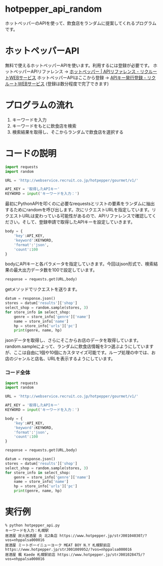 # hotpepper_api_random
ホットペッパーのAPIを使って、飲食店をランダムに提案してくれるプログラムです。

# ホットペッパーAPI
無料で使えるホットペッパーAPIを使います。利用するには登録が必要です。
ホットペッパーAPIリファレンス → [ホットペッパー | APIリファレンス - リクルートWEBサービス](https://webservice.recruit.co.jp/doc/hotpepper/reference.html)
ホットペッパーAPIはここから登録 → [APIキー発行登録 - リクルートWEBサービス](https://webservice.recruit.co.jp/register/)
(登録は数分程度で完了できます)

# プログラムの流れ
1. キーワードを入力
2. キーワードをもとに飲食店を検索
3. 検索結果を取得し、そこからランダムで飲食店を選択する

# コードの説明
```python
import requests
import random

URL = 'http://webservice.recruit.co.jp/hotpepper/gourmet/v1/'

API_KEY = '取得したAPIキー'
KEYWORD = input('キーワードを入力：')
```
最初にPythonAPIを叩くのに必要なrequestsとリストの要素をランダムに抽出するためにrandomを呼び出します。次にリクエストURLを指定しています。リクエストURLは変わっている可能性があるので、APIリファレンスで確認してください。そして、登録申請で取得したAPIキーを設定していきます。
<br>
```python
body = {
    'key':API_KEY,
    'keyword':KEYWORD,
    'format':'json',
    'count':100
}
```
bodyにAPIキーと各パラメータを指定していきます。今回はjson形式で、検索結果の最大出力データ数を100で設定しています。
<br>
```python
response = requests.get(URL,body)
```
getメソッドでリクエストを送ります。
<br>
```python
datum = response.json()
stores = datum['results']['shop']
select_shop = random.sample(stores, 3)
for store_info in select_shop:
    genre = store_info['genre']['name']
    name = store_info['name']
    hp = store_info['urls']['pc']
    print(genre, name, hp)
```
jsonデータを取得し、さらにそこからお店のデータを取得しています。random.sampleによって、ランダムに飲食店情報を3つ選ぶようにしていますが、ここは自由に1個や10個にカスタマイズ可能です。ループ処理の中では、お店のジャンルと店名、URLを表示するようにしています。

### コード全体
```python
import requests
import random

URL = 'http://webservice.recruit.co.jp/hotpepper/gourmet/v1/'

API_KEY = '取得したAPIキー'
KEYWORD = input('キーワードを入力：')

body = {
    'key':API_KEY,
    'keyword':KEYWORD,
    'format':'json',
    'count':100
}

response = requests.get(URL,body)

datum = response.json()
stores = datum['results']['shop']
select_shop = random.sample(stores, 3)
for store_info in select_shop:
    genre = store_info['genre']['name']
    name = store_info['name']
    hp = store_info['urls']['pc']
    print(genre, name, hp)
```

# 実行例
```terminal
% python hotpepper_api.py
キーワードを入力：札幌駅
居酒屋 炭火居酒屋 炎 北2条店 https://www.hotpepper.jp/strJ001040307/?vos=nhppalsa000016
居酒屋 ミートボーイニューヨーク MEAT BOY N.Y 札幌駅前店 https://www.hotpepper.jp/strJ001009952/?vos=nhppalsa000016
居酒屋 楓 Kaede 札幌駅前店 https://www.hotpepper.jp/strJ001028475/?vos=nhppalsa000016
```
